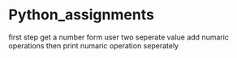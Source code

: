 # Python_assignments

first step get a number form user two seperate value
add numaric operations
then print numaric operation seperately 
